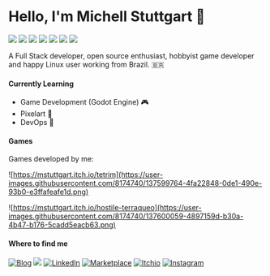 # Hello, I'm Michell Stuttgart 👋

![](https://img.shields.io/badge/Code-Python-informational?style=flat-square&logo=python&logoColor=white&color=a6bdbd)
![](https://img.shields.io/badge/Code-Java-informational?style=flat-square&logo=java&logoColor=white&color=a6bdbd)
![](https://img.shields.io/badge/Shell-Bash-informational?style=flat-square&logo=gnu-bash&logoColor=white&color=a6bdbd)
![](https://img.shields.io/badge/Tools-PostgreSQL-informational?style=flat-square&logo=postgresql&logoColor=white&color=a6bdbd)
![](https://img.shields.io/badge/Tools-Ansible-informational?style=flat-square&logo=ansible&logoColor=white&color=a6bdbd)
![](https://img.shields.io/badge/Tools-Git-informational?style=flat-square&logo=git&logoColor=white&color=a6bdbd)
![](https://img.shields.io/badge/OS-Linux-informational?style=flat-square&logo=linux&logoColor=white&color=a6bdbd)

A Full Stack developer, open source enthusiast, hobbyist game developer and happy Linux user working from Brazil. 🇧🇷

#### Currently Learning

* Game Development (Godot Engine) :video_game:
* Pixelart :art:
* DevOps :robot:

#### Games

Games developed by me:

![https://mstuttgart.itch.io/tetrim](https://user-images.githubusercontent.com/8174740/137599764-4fa22848-0de1-490e-93b0-e3ffafeafe1d.png)

![https://mstuttgart.itch.io/hostile-terraqueo](https://user-images.githubusercontent.com/8174740/137600059-4897159d-b30a-4b47-b176-5cadd5eacb63.png)

#### Where to find me
<p>
  <a href="https://mstuttgart.github.io/" target="_blank"><img alt="Blog" src="https://img.shields.io/badge/blog-teal.svg?color=a6bdbd&style=for-the-badge&logo=www&logoColor=afc8a0" /></a>
  <a href="mailto:michellstut@gmail.com" style="text-decoration:none"><img src = "https://img.shields.io/badge/gmail-c14438?&style=for-the-badge&logo=gmail&logoColor=white"></a> 
  <a href="https://www.linkedin.com/in/mstuttgart" target="_blank"><img alt="LinkedIn" src="https://img.shields.io/badge/linkedin-%230077B5.svg?&style=for-the-badge&logo=linkedin&logoColor=white" /></a>
  <a href="https://marketplace.visualstudio.com/publishers/mstuttgart" target="_blank"><img alt="Marketplace" src="https://img.shields.io/badge/marketplace-yellow.svg?&style=for-the-badge&logo=visual-studio-code&logoColor=white" /></a>
  <a href="https://mstuttgart.itch.io" target="_blank"><img alt="Itchio" src="https://img.shields.io/badge/itchio-gray.svg?&style=for-the-badge&logo=itch.io&logoColor=white" /></a>
    <a href="https://www.instagram.com/mstuttgart/" target="_blank"><img alt="Instagram" src="https://img.shields.io/badge/Instagram-E4405F?style=for-the-badge&logo=instagram&logoColor=white" /></a>
</p>
